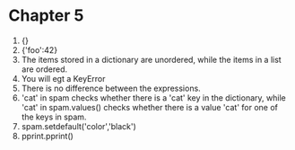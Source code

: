# Chapter 5
1. {}
2. {'foo':42}
3. The items stored in a dictionary are unordered, while the items in a list are ordered.
4. You will egt a KeyError 
5. There is no difference between the expressions.
6. 'cat' in spam checks whether there is a 'cat' key in the dictionary, while 'cat' in spam.values() checks whether there is a value 'cat' for one of the keys in spam.
7. spam.setdefault('color','black')
8. pprint.pprint()
